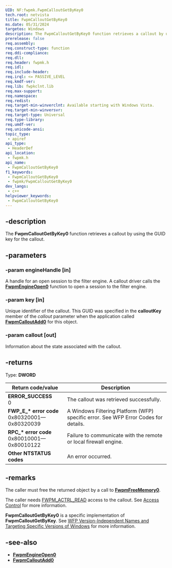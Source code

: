```yaml
---
UID: NF:fwpmk.FwpmCalloutGetByKey0
tech.root: netvista
title: FwpmCalloutGetByKey0
ms.date: 05/31/2024
targetos: Windows
description: The FwpmCalloutGetByKey0 function retrieves a callout by using the GUID key for the callout.
prerelease: false
req.assembly: 
req.construct-type: function
req.ddi-compliance: 
req.dll: 
req.header: fwpmk.h
req.idl: 
req.include-header: 
req.irql: <= PASSIVE_LEVEL
req.kmdf-ver: 
req.lib: fwpkclnt.lib
req.max-support: 
req.namespace: 
req.redist: 
req.target-min-winverclnt: Available starting with Windows Vista.
req.target-min-winversvr: 
req.target-type: Universal
req.type-library: 
req.umdf-ver: 
req.unicode-ansi: 
topic_type:
 - apiref
api_type:
 - HeaderDef
api_location:
 - fwpmk.h
api_name:
 - FwpmCalloutGetByKey0
f1_keywords:
 - FwpmCalloutGetByKey0
 - fwpmk/FwpmCalloutGetByKey0
dev_langs:
 - c++
helpviewer_keywords:
 - FwpmCalloutGetByKey0
---
```


## -description

The **FwpmCalloutGetByKey0** function retrieves a callout by using the GUID key for the callout.

## -parameters

### -param engineHandle [in]

A handle for an open session to the filter engine. A callout driver calls the **[FwpmEngineOpen0](nf-fwpmk-fwpmengineopen0.md)** function to open a session to the filter engine.

### -param key [in]

Unique identifier of the callout. This GUID was specified in the **calloutKey** member of the *callout* parameter when the application called **[FwpmCalloutAdd0](nf-fwpmk-fwpmcalloutadd0.md)** for this object.

### -param callout [out]

Information about the state associated with the callout.

## -returns

Type: **DWORD**

| Return code/value | Description |
|---|---|
| **ERROR_SUCCESS**<br>0 | The callout was retrieved successfully. |
| **FWP_E_\* error code**<br>0x80320001—0x80320039 | A Windows Filtering Platform (WFP) specific error. See WFP Error Codes for details. |
| **RPC_\* error code**<br>0x80010001—0x80010122 | Failure to communicate with the remote or local firewall engine. |
| **Other NTSTATUS codes** | An error occurred. |

## -remarks

The caller must free the returned object by a call to **[FwpmFreeMemory0](nf-fwpmk-fwpmfreememory0.md)**.

The caller needs [FWPM_ACTRL_READ](/windows/desktop/FWP/access-right-identifiers) access to the callout. See [Access Control](/windows/desktop/FWP/access-control) for more information.

**FwpmCalloutGetByKey0** is a specific implementation of **FwpmCalloutGetByKey**. See [WFP Version-Independent Names and Targeting Specific Versions of Windows](/windows/desktop/FWP/wfp-version-independent-names-and-targeting-specific-versions-of-windows) for more information.

## -see-also

- **[FwpmEngineOpen0](nf-fwpmk-fwpmengineopen0.md)**
- **[FwpmCalloutAdd0](nf-fwpmk-fwpmcalloutadd0.md)**
